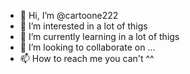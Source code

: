 - 👋 Hi, I’m @cartoone222
- 👀 I’m interested in  a lot of thigs
- 🌱 I’m currently learning in a lot of thigs
- 💞️ I’m looking to collaborate on ...
- 📫 How to reach me you can't ^^

<!---
cartoone222/cartoone222 is a ✨ special ✨ repository because its `README.md` (this file) appears on your GitHub profile.
You can click the Preview link to take a look at your changes.
--->

